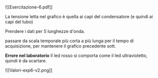![[Esercitazione-6.pdf]]

La tensione letta nel grafico è quella ai capi del condensatore (e quindi ai capi del tubo)

  

Prendere i dati per 5 lunghezze d'onda. 

  

passare da scala temporale più corta a più lunga per il tempo di acquisizione, per mantenere il grafico precedente sott. 

  

**Errore nel laboratorio** Il led rosso si comporta come il led ultravioletto, quindi è da scartare. 

  

![[Valori-exp6-v2.png]]
